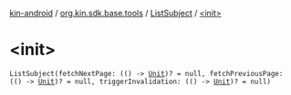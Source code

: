 [kin-android](../../index.md) / [org.kin.sdk.base.tools](../index.md) / [ListSubject](index.md) / [&lt;init&gt;](./-init-.md)

# &lt;init&gt;

`ListSubject(fetchNextPage: (() -> `[`Unit`](https://kotlinlang.org/api/latest/jvm/stdlib/kotlin/-unit/index.html)`)? = null, fetchPreviousPage: (() -> `[`Unit`](https://kotlinlang.org/api/latest/jvm/stdlib/kotlin/-unit/index.html)`)? = null, triggerInvalidation: (() -> `[`Unit`](https://kotlinlang.org/api/latest/jvm/stdlib/kotlin/-unit/index.html)`)? = null)`